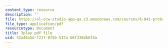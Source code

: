 ```yaml
---
content_type: resource
description: ''
file: https://ol-ocw-studio-app-qa.s3.amazonaws.com/courses/6-041-probabilistic-systems-analysis-and-applied-probability-fall-2010/32a46a5df2170f5b517ab6f338db6f4a_6oV3pKLgW2I.pdf
file_type: application/pdf
resourcetype: Document
title: 3play pdf file
uid: 32a46a5d-f217-0f5b-517a-b6f338db6f4a
---
```

